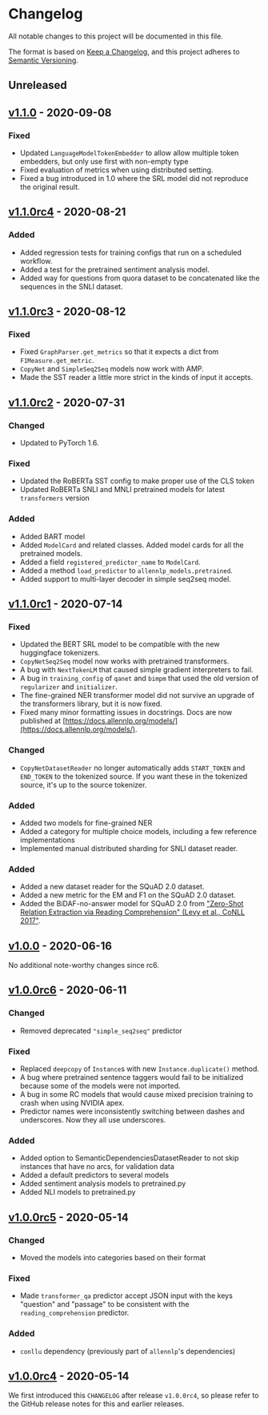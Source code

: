 # Changelog

All notable changes to this project will be documented in this file.

The format is based on [Keep a Changelog](https://keepachangelog.com/en/1.0.0/),
and this project adheres to [Semantic Versioning](https://semver.org/spec/v2.0.0.html).

## Unreleased

## [v1.1.0](https://github.com/allenai/allennlp-models/releases/tag/v1.1.0) - 2020-09-08

### Fixed

- Updated `LanguageModelTokenEmbedder` to allow allow multiple token embedders, but only use first with non-empty type
- Fixed evaluation of metrics when using distributed setting.
- Fixed a bug introduced in 1.0 where the SRL model did not reproduce the original result.

## [v1.1.0rc4](https://github.com/allenai/allennlp-models/releases/tag/v1.1.0rc4) - 2020-08-21

### Added

- Added regression tests for training configs that run on a scheduled workflow.
- Added a test for the pretrained sentiment analysis model.
- Added way for questions from quora dataset to be concatenated like the sequences in the SNLI dataset.

## [v1.1.0rc3](https://github.com/allenai/allennlp-models/releases/tag/v1.1.0rc3) - 2020-08-12

### Fixed

- Fixed `GraphParser.get_metrics` so that it expects a dict from `F1Measure.get_metric`.
- `CopyNet` and `SimpleSeq2Seq` models now work with AMP.
- Made the SST reader a little more strict in the kinds of input it accepts.



## [v1.1.0rc2](https://github.com/allenai/allennlp-models/releases/tag/v1.1.0rc2) - 2020-07-31

### Changed

- Updated to PyTorch 1.6.

### Fixed

- Updated the RoBERTa SST config to make proper use of the CLS token
- Updated RoBERTa SNLI and MNLI pretrained models for latest `transformers` version

### Added

- Added BART model
- Added `ModelCard` and related classes. Added model cards for all the pretrained models.
- Added a field `registered_predictor_name` to `ModelCard`.
- Added a method `load_predictor` to `allennlp_models.pretrained`.
- Added support to multi-layer decoder in simple seq2seq model.


## [v1.1.0rc1](https://github.com/allenai/allennlp-models/releases/tag/v1.1.0rc1) - 2020-07-14


### Fixed

- Updated the BERT SRL model to be compatible with the new huggingface tokenizers.
- `CopyNetSeq2Seq` model now works with pretrained transformers.
- A bug with `NextTokenLM` that caused simple gradient interpreters to fail.
- A bug in `training_config` of `qanet` and `bimpm` that used the old version of `regularizer` and `initializer`.
- The fine-grained NER transformer model did not survive an upgrade of the transformers library, but it is now fixed.
- Fixed many minor formatting issues in docstrings. Docs are now published at [https://docs.allennlp.org/models/](https://docs.allennlp.org/models/).

### Changed

- `CopyNetDatasetReader` no longer automatically adds `START_TOKEN` and `END_TOKEN`
  to the tokenized source. If you want these in the tokenized source, it's up to
  the source tokenizer.

### Added

- Added two models for fine-grained NER
- Added a category for multiple choice models, including a few reference implementations
- Implemented manual distributed sharding for SNLI dataset reader.


### Added

- Added a new dataset reader for the SQuAD 2.0 dataset.
- Added a new metric for the EM and F1 on the SQuAD 2.0 dataset.
- Added the BiDAF-no-answer model for SQuAD 2.0 from ["Zero-Shot Relation Extraction via Reading Comprehension" (Levy et al., CoNLL 2017"](https://www.semanticscholar.org/paper/Zero-Shot-Relation-Extraction-via-Reading-Levy-Seo/fa025e5d117929361bcf798437957762eb5bb6d4).

## [v1.0.0](https://github.com/allenai/allennlp-models/releases/tag/v1.0.0) - 2020-06-16

No additional note-worthy changes since rc6.

## [v1.0.0rc6](https://github.com/allenai/allennlp-models/releases/tag/v1.0.0rc6) - 2020-06-11

### Changed

- Removed deprecated `"simple_seq2seq"` predictor

### Fixed

- Replaced `deepcopy` of `Instance`s with new `Instance.duplicate()` method.
- A bug where pretrained sentence taggers would fail to be initialized because some of the models
  were not imported.
- A bug in some RC models that would cause mixed precision training to crash when using NVIDIA apex.
- Predictor names were inconsistently switching between dashes and underscores. Now they all use underscores.

### Added

- Added option to SemanticDependenciesDatasetReader to not skip instances that have no arcs, for validation data
- Added a default predictors to several models
- Added sentiment analysis models to pretrained.py
- Added NLI models to pretrained.py

## [v1.0.0rc5](https://github.com/allenai/allennlp-models/releases/tag/v1.0.0rc5) - 2020-05-14

### Changed

- Moved the models into categories based on their format

### Fixed

- Made `transformer_qa` predictor accept JSON input with the keys "question" and "passage" to be consistent with the `reading_comprehension` predictor.

### Added

- `conllu` dependency (previously part of `allennlp`'s dependencies)

## [v1.0.0rc4](https://github.com/allenai/allennlp-models/releases/tag/v1.0.0rc4) - 2020-05-14

We first introduced this `CHANGELOG` after release `v1.0.0rc4`, so please refer to the GitHub release
notes for this and earlier releases.
